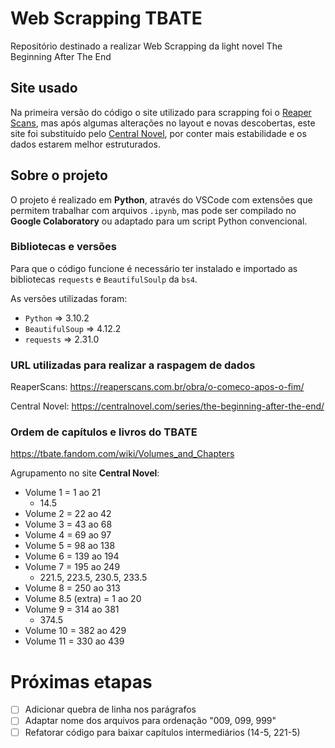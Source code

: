 # Web Scrapping TBATE

Repositório destinado a realizar Web Scrapping da light novel The Beginning After The End

## Site usado

Na primeira versão do código o site utilizado para scrapping foi o [Reaper Scans](https://reaperscans.net/series/o-comeco-apos-o-fim-novel), mas após algumas alterações no layout e novas descobertas, este site foi substituído pelo [Central Novel](https://centralnovel.com/series/the-beginning-after-the-end/), por conter mais estabilidade e os dados estarem melhor estruturados.

## Sobre o projeto

O projeto é realizado em __Python__, através do VSCode com extensões que permitem trabalhar com arquivos `.ipynb`, mas pode ser compilado no __Google Colaboratory__ ou adaptado para um script Python convencional.

### Bibliotecas e versões

Para que o código funcione é necessário ter instalado e importado as bibliotecas `requests` e `BeautifulSoulp` da `bs4`.

As versões utilizadas foram:

- `Python` => 3.10.2
- `BeautifulSoup` => 4.12.2
- `requests` => 2.31.0

### URL utilizadas para realizar a raspagem de dados

ReaperScans: <https://reaperscans.com.br/obra/o-comeco-apos-o-fim/>

Central Novel: <https://centralnovel.com/series/the-beginning-after-the-end/>

### Ordem de capítulos e livros do TBATE

<https://tbate.fandom.com/wiki/Volumes_and_Chapters>

Agrupamento no site __Central Novel__:

- Volume 1 = 1 ao 21
  - 14.5
- Volume 2 = 22 ao 42
- Volume 3 = 43 ao 68
- Volume 4 = 69 ao 97
- Volume 5 = 98 ao 138
- Volume 6 = 139 ao 194
- Volume 7 = 195 ao 249
  - 221.5, 223.5, 230.5, 233.5
- Volume 8 = 250 ao 313
- Volume 8.5 (extra) = 1 ao 20
- Volume 9 = 314 ao 381
  - 374.5
- Volume 10 = 382 ao 429
- Volume 11 = 330 ao 439

# Próximas etapas 

- [ ] Adicionar quebra de linha nos parágrafos
- [ ] Adaptar nome dos arquivos para ordenação "009, 099, 999"
- [ ] Refatorar código para baixar capítulos intermediários (14-5, 221-5)
